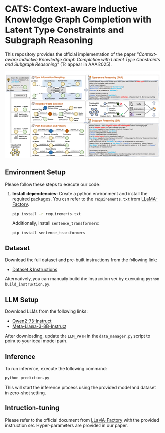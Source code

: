 # CATS: Context-aware Inductive Knowledge Graph Completion with Latent Type Constraints and Subgraph Reasoning

This repository provides the official implementation of the paper *"Context-aware Inductive Knowledge Graph Completion with Latent Type Constraints and Subgraph Reasoning"* (To appear in AAAI2025).

![CATS](CATS.png)

## Environment Setup

Please follow these steps to execute our code:

1. **Install dependencies:**
   Create a python environment and install the required packages. You can refer to the `requirements.txt` from [LLaMA-Factory](https://github.com/hiyouga/LLaMA-Factory/blob/main/requirements.txt).

   ```bash
   pip install -r requirements.txt
   ```
   
   Additionally, install `sentence_transformers`:

   ```bash
   pip install sentence_transformers
   ```

## Dataset

Download the full dataset and pre-built instructions from the following link:

- [Dataset &amp; Instructions](https://drive.google.com/drive/folders/17C3BsllCWy_TK3B5WwCjxPQo2heuLJPz?usp=drive_link)

Alternatively, you can manually build the instruction set by executing `python build_instruction.py`.

## LLM Setup

Download LLMs from the following links:

- [Qwen2-7B-Instruct](https://huggingface.co/Qwen/Qwen2-7B-Instruct)
- [Meta-Llama-3-8B-Instruct](https://huggingface.co/meta-llama/Meta-Llama-3-8B-Instruct)

After downloading, update the `LLM_PATH` in the `data_manager.py` script to point to your local model path.

## Inference

To run inference, execute the following command:

```bash
python prediction.py
```

This will start the inference process using the provided model and dataset in zero-shot setting.

## Intruction-tuning

Please refer to the official document from [LLaMA-Factory](https://github.com/hiyouga/LLaMA-Factory/.) with the provided instruction set. Hyper-parameters are provided in our paper.
